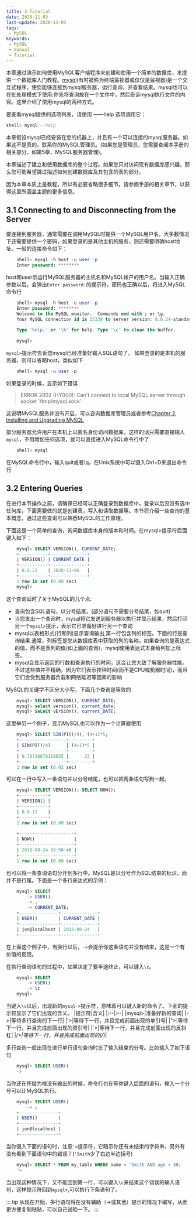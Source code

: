 ```yaml
---
title: 3 Tutorial
date: 2020-11-03
last-update: 2020-11-03
tags:
 - MySQL
keywords:
 - MySQL
 - manual
 - Tutorial
---
```


本章通过演示如何使用MySQL客户端程序来创建和使用一个简单的数据库，来提供一个数据库入门教程。[mysql](https://dev.mysql.com/doc/refman/8.0/en/mysql.html)(有时被称为终端监视器或仅仅是监视器)是一个交互式程序，使您能够连接到mysql服务器，运行查询，并查看结果。mysql也可以在批处理模式下使用:你先将查询放在一个文件中，然后告诉mysql执行文件的内容。这里介绍了使用mysql的两种方式。

要查看mysql提供的选项列表，请使用 ——help 选项调用它：
```sql
shell> mysql --help
```

本章假设mysql已经安装在您的机器上，并且有一个可以连接的mysql服务器。如果这不是真的，联系你的MySQL管理员。(如果您是管理员，您需要查阅本手册的相关部分，如第5章，MySQL服务器管理)。

本章描述了建立和使用数据库的整个过程。如果您只对访问现有数据库感兴趣，那么您可能希望跳过描述如何创建数据库及其包含的表的部分。

因为本章本质上是教程，所以有必要省略很多细节。请参阅手册的相关章节，以获得这里所涵盖主题的更多信息。

## 3.1 Connecting to and Disconnecting from the Server

要连接到服务器，通常需要在调用MySQL时提供一个MySQL用户名，大多数情况下还需要提供一个密码，如果登录的是其他主机的服务，则还需要明确host地址。一般的连接命令如下：
```sql
    shell> mysql -h host -u user -p
    Enter password: ********
```
host和user示运行MySQL服务器的主机名和MySQL帐户的用户名。当输入正确参数以后，会弹出`Enter password:`的提示符，密码也正确以后，将进入MySQL命令行
```sql
    shell> mysql -h host -u user -p
    Enter password: ********
    Welcome to the MySQL monitor.  Commands end with ; or \g.
    Your MySQL connection id is 25338 to server version: 8.0.24-standard
    
    Type 'help;' or '\h' for help. Type '\c' to clear the buffer.
    
    mysql>
```
`mysql>`提示符告诉您mysql已经准备好输入SQL语句了。
如果登录的是本机的服务器，则可以省略host，类似如下
```sql
    shell> mysql -u user -p
```
如果登录的时候，显示如下错误
> ERROR 2002 (HY000): Can't connect to local MySQL server through socket '/tmp/mysql.sock'

这说明MySQL服务并没有开启，可以咨询数据库管理员或者参考[Chapter 2, Installing and Upgrading MySQL](https://dev.mysql.com/doc/refman/8.0/en/installing.html)

部分服务器允许用户在本机上以匿名身份访问数据库，这样的话只需要直接输入`mysql`，不用增加任何选项，就可以直接进入MySQL命令行中了

```sql 
    shell> mysql
```
在MySQL命令行中，输入quit或者\q，在Unix系统中可以键入Ctrl+D来退出命令行

## 3.2 Entering Queries

在进行本节操作之前，请确保已经可以正确登录到数据库中。登录以后没没有选中任何库，下面需要做的就是创建表，写入和读取数据等。本节将介绍一些查询的基本概念，通过这些查询可以熟悉MySQL的工作原理。

下面这是一个简单的查询，询问数据库本身的版本和时间。在mysql>提示符后面键入如下：

```sql
    mysql> SELECT VERSION(), CURRENT_DATE;
    +-----------+--------------+
    | VERSION() | CURRENT_DATE |
    +-----------+--------------+
    | 8.0.21    | 2020-11-06   |
    +-----------+--------------+
    1 row in set (0.00 sec)
    mysql>
```
这个查询延时了关于MySQL的几个点:

- 查询包含SQL语句，以分号结尾。(部分语句不需要分号结尾，如quit)
- 当您发出一个查询时，mysql将它发送到服务器以执行并显示结果，然后打印另一个`mysql>`提示，表示它已准备好进行另一个查询
- mysql以表格形式(行和列)显示查询输出,第一行包含列的标签。下面的行是查询结果.通常，列标签是您从数据库表中获取的列的名称。如果查询的是表达式的值，而不是表列的值(如上面的查询)，mysql使用表达式本身给列加上标签。
- mysql会显示返回的行数和查询执行的时间，这会让您大致了解服务器性能。不过这些值并不精确，因为它们表示挂钟时间(而不是CPU或机器时间)，而且它们会受到服务器负载和网络延迟等因素的影响

MySQL的关键字不区分大小写，下面几个查询是等效的
```sql
    mysql> SELECT VERSION(), CURRENT_DATE;
    mysql> select version(), current_date;
    mysql> SeLeCt vErSiOn(), current_DATE;
```
这里举另一个例子，显示MySQL也可以作为一个计算器使用
```sql
    mysql> SELECT SIN(PI()/4), (4+1)*5;
    +------------------+---------+
    | SIN(PI()/4)      | (4+1)*5 |
    +------------------+---------+
    | 0.70710678118655 |      25 |
    +------------------+---------+
    1 row in set (0.02 sec)
```
可以在一行中写入一条语句并以分号结尾，也可以把两条语句写到一起。
```sql
    mysql> SELECT VERSION(); SELECT NOW();
    +-----------+
    | VERSION() |
    +-----------+
    | 8.0.13    |
    +-----------+
    1 row in set (0.00 sec)
    
    +---------------------+
    | NOW()               |
    +---------------------+
    | 2018-08-24 00:56:40 |
    +---------------------+
    1 row in set (0.00 sec)
```
也可以将一条查询语句分开到多行中。MySQL是以分号作为SQL结束的标识，而并不是行尾。下面是一个多行表达式的示例：
```sql
    mysql> SELECT
        -> USER()
        -> ,
        -> CURRENT_DATE;
    +---------------+--------------+
    | USER()        | CURRENT_DATE |
    +---------------+--------------+
    | jon@localhost | 2018-08-24   |
    +---------------+--------------+
```
在上面这个例子中，当换行以后，`->`会提示你这条语句并没有结束，这是一个有价值的反馈。

在执行查询语句的过程中，如果决定了要半途终止，可以键入`\c`。
```sql
    mysql> SELECT
        -> USER()
        -> \c
    mysql>
```
当键入`\c`以后，出现新的`mysql->`提示符，意味着可以键入新的命令了。下面的提示符显示了它们出现的含义。
|提示符|含义|
|:--|:--|
|mysql>|准备好新的查询|
|->|等待多行查询的下一行|
|'>|等待下一行，并且完成前面出现的单引号|
|">|等待下一行，并且完成前面出现的双引号|
|`>|等待下一行，并且完成前面出现的反斜杠|
|/*>|等待下一行，并且完成前面出现的(/*)|

多行查询一般出现在进行单行语句查询时忘了输入结束的分号。比如输入了如下语句
```sql 
    mysql> SELECT USER()
    ->
```
当你还在怀疑为啥没有输出的时候，命令行也在等你键入后面的语句，输入一个分号可以让MySQL执行。

```sql
    mysql> SELECT USER()
        -> ;
    +---------------+
    | USER()        |
    +---------------+
    | jon@localhost |
    +---------------+
```
当你键入下面的语句时，注意`'>`提示符，它暗示你还有未结束的字符串，另外有没有看到下面语句中的错误？(`'Smith`少了右边半边括号)
```sql
    mysql> SELECT * FROM my_table WHERE name = 'Smith AND age < 30;
    '>
```

当出现这种情况下，又不能回到第一行，可以键入`\c`来结束这个错误的输入语句，这样提示符回到`mysql>`,可以执行下条语句了。

::: tip
从现在开始，多行语句将在没有辅助（->或其他）提示的情况下编写，从而更方便复制粘贴，可以自己试验一下。
:::



